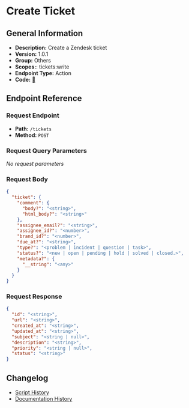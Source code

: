 # Create Ticket

## General Information

- **Description:** Create a Zendesk ticket
- **Version:** 1.0.1
- **Group:** Others
- **Scopes:**: tickets:write
- **Endpoint Type:** Action
- **Code:** [🔗](https://github.com/NangoHQ/integration-templates/tree/main/integrations/zendesk/actions/create-ticket.ts)

## Endpoint Reference

### Request Endpoint

- **Path:** `/tickets`
- **Method:** `POST`

### Request Query Parameters

_No request parameters_

### Request Body

```json
{
  "ticket": {
    "comment": {
      "body?": "<string>",
      "html_body?": "<string>"
    },
    "assignee_email?": "<string>",
    "assignee_id?": "<number>",
    "brand_id?": "<number>",
    "due_at?": "<string>",
    "type?": "<problem | incident | question | task>",
    "status?": "<new | open | pending | hold | solved | closed.>",
    "metadata?": {
      "__string": "<any>"
    }
  }
}
```

### Request Response

```json
{
  "id": "<string>",
  "url": "<string>",
  "created_at": "<string>",
  "updated_at": "<string>",
  "subject": "<string | null>",
  "description": "<string>",
  "priority": "<string | null>",
  "status": "<string>"
}
```

## Changelog

- [Script History](https://github.com/NangoHQ/integration-templates/commits/main/integrations/zendesk/actions/create-ticket.ts)
- [Documentation History](https://github.com/NangoHQ/integration-templates/commits/main/integrations/zendesk/actions/create-ticket.md)
